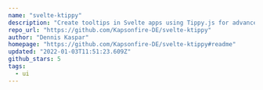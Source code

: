 ```yaml
---
name: "svelte-ktippy"
description: "Create tooltips in Svelte apps using Tippy.js for advanced customization."
repo_url: "https://github.com/Kapsonfire-DE/svelte-ktippy"
author: "Dennis Kaspar"
homepage: "https://github.com/Kapsonfire-DE/svelte-ktippy#readme"
updated: "2022-01-03T11:51:23.609Z"
github_stars: 5
tags: 
  - ui
---
```

